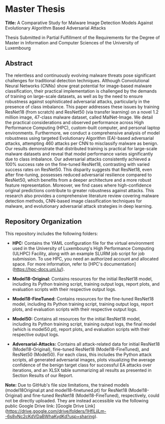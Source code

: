 # Master Thesis
**Title:** A Comparative Study for Malware Image Detection Models Against Evolutionary Algorithm Based Adversarial Attacks

Thesis Submitted in Partial Fulfillment of the Requirements for the Degree of Master in Information and Computer Sciences of the University of Luxembourg

## Abstract
The relentless and continuously evolving malware threats pose significant challenges for traditional detection techniques. Although Convolutional Neural Networks (CNNs) show great potential for image-based malware classification, their practical implementation is challenged by the demands of training on large-scale datasets, as well as by the need to ensure robustness against sophisticated adversarial attacks, particularly in the presence of class imbalance. This paper addresses these issues by training ResNet18 (from scratch) and ResNet50 (via transfer learning) on a novel 1.2 million image, 47-class malware dataset, called MalNet-Image. We detail the practical considerations and observed performance across High Performance Computing (HPC), custom-built computer, and personal laptop environments. Furthermore, we conduct a comprehensive analysis of model robustness using targeted Evolutionary Algorithm (EA)-based adversarial attacks, attempting 460 attacks per CNN to misclassify malware as benign. Our results demonstrate that distributed training is practical for large-scale malware datasets and reveal that model performance varies significantly due to class imbalance. Our adversarial attacks consistently achieved a 100% success rate on the fine-tuned ResNet18, contrasting with varied success rates on ResNet50. This disparity suggests that ResNet18, even after fine-tuning, possesses reduced adversarial resilience compared to ResNet50, which benefits from a deeper architecture and a more robust feature representation. Moreover, we find cases where high-confidence original predictions contribute to greater robustness against attacks. This research also provides a comprehensive literature review covering malware detection methods, CNN-based image classification techniques for malware, and evolutionary adversarial attack strategies in deep learning.

## Repository Organization
This repository includes the following folders:

- **HPC:** Contains the YAML configuration file for the virtual environment used in the University of Luxembourg's High Performance Computing (ULHPC) Facility, along with an example SLURM job script for job submission. To use HPC, you need an authorized account and allocated space. For more information, refer to [HPC's documentation] (https://hpc-docs.uni.lu/).

- **Model18-Original:** Contains resources for the initial ResNet18 model, including its Python training script, training output logs, report plots, and evaluation scripts with their respective output logs.

- **Model18-FineTuned:** Contains resources for the fine-tuned ResNet18 model, including its Python training script, training output logs, report plots, and evaluation scripts with their respective output logs.

- **Model50:** Contains all resources for the initial ResNet18 model, including its Python training script, training output logs, the final model (which is model50.pt), report plots, and evaluation scripts with their respective output logs.

- **Adversarial-Attacks:** Contains all attack-related data for initial ResNet18 (Model18-Original), fine-tuned ResNet18 (Model18-FineTuned), and ResNet50 (Model50). For each class, this includes the Python attack scripts, all generated adversarial images, plots visualizing the average confidence of the benign target class for successful EA attacks over iterations, and an XLSX table summarizing all results as presented in Section Results of our Report.   

**Note:** Due to GitHub's file size limitations, the trained models (model18Original.pt and model18-finetuned.pt) for ResNet18 (Model18-Original) and fine-tuned ResNet18 (Model18-FineTuned), respectively, could not be directly uploaded. They are instead accessible via the following public Google Drive link: [Google Drive Link] (https://drive.google.com/drive/folders/1HflLjjLm--6s8vNc2cKdVDaBWhaKydKd?usp=sharing).
